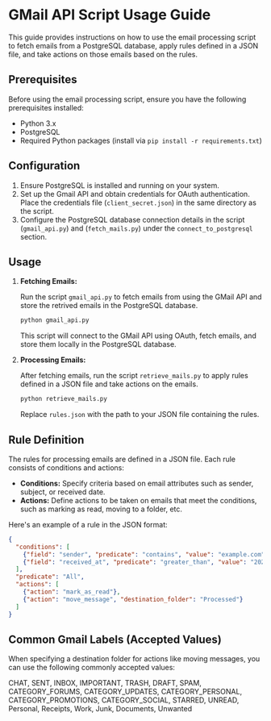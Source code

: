 # GMail API Script Usage Guide

This guide provides instructions on how to use the email processing script to fetch emails from a PostgreSQL database, apply rules defined in a JSON file, and take actions on those emails based on the rules.

## Prerequisites

Before using the email processing script, ensure you have the following prerequisites installed:

- Python 3.x
- PostgreSQL
- Required Python packages (install via `pip install -r requirements.txt`)

## Configuration

1. Ensure PostgreSQL is installed and running on your system.
2. Set up the Gmail API and obtain credentials for OAuth authentication. Place the credentials file (`client_secret.json`) in the same directory as the script.
3. Configure the PostgreSQL database connection details in the script (`gmail_api.py`) and (`fetch_mails.py`) under the `connect_to_postgresql` section.

## Usage

1. **Fetching Emails:**

    Run the script `gmail_api.py` to fetch emails from using the GMail API and store the retrived emails in the PostgreSQL database.

    ```bash
    python gmail_api.py
    ```

    This script will connect to the GMail API using OAuth, fetch emails, and store them locally in the PostgreSQL database.

2. **Processing Emails:**

    After fetching emails, run the script `retrieve_mails.py` to apply rules defined in a JSON file and take actions on the emails.

    ```bash
    python retrieve_mails.py
    ```

    Replace `rules.json` with the path to your JSON file containing the rules.

## Rule Definition

The rules for processing emails are defined in a JSON file. Each rule consists of conditions and actions:

- **Conditions:** Specify criteria based on email attributes such as sender, subject, or received date.
- **Actions:** Define actions to be taken on emails that meet the conditions, such as marking as read, moving to a folder, etc.

Here's an example of a rule in the JSON format:

```json
{
  "conditions": [
    {"field": "sender", "predicate": "contains", "value": "example.com"},
    {"field": "received_at", "predicate": "greater_than", "value": "2023-01-01"}
  ],
  "predicate": "All",
  "actions": [
    {"action": "mark_as_read"},
    {"action": "move_message", "destination_folder": "Processed"}
  ]
}
```

## Common Gmail Labels (Accepted Values)

When specifying a destination folder for actions like moving messages, you can use the following commonly accepted values:

CHAT, SENT, INBOX, IMPORTANT, TRASH, DRAFT, SPAM, CATEGORY_FORUMS, CATEGORY_UPDATES, CATEGORY_PERSONAL, CATEGORY_PROMOTIONS, CATEGORY_SOCIAL, STARRED, UNREAD, Personal, Receipts, Work, Junk, Documents, Unwanted
